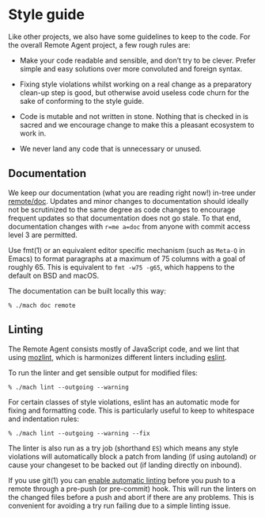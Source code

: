 # Style guide

Like other projects, we also have some guidelines to keep to the code.
For the overall Remote Agent project, a few rough rules are:

* Make your code readable and sensible, and don’t try to be clever.
  Prefer simple and easy solutions over more convoluted and foreign syntax.

* Fixing style violations whilst working on a real change as a preparatory
  clean-up step is good, but otherwise avoid useless code churn for the sake
  of conforming to the style guide.

* Code is mutable and not written in stone.  Nothing that is checked in is
  sacred and we encourage change to make this a pleasant ecosystem to work in.

* We never land any code that is unnecessary or unused.

## Documentation

We keep our documentation (what you are reading right now!) in-tree
under [remote/doc].  Updates and minor changes to documentation should
ideally not be scrutinized to the same degree as code changes to
encourage frequent updates so that documentation does not go stale.
To that end, documentation changes with `r=me a=doc` from anyone
with commit access level 3 are permitted.

Use fmt(1) or an equivalent editor specific mechanism (such as
`Meta-Q` in Emacs) to format paragraphs at a maximum of
75 columns with a goal of roughly 65.  This is equivalent to `fmt
-w75 -g65`, which happens to the default on BSD and macOS.

The documentation can be built locally this way:

```shell
% ./mach doc remote
```

[remote/doc]: https://searchfox.org/mozilla-central/source/remote/doc

## Linting

The Remote Agent consists mostly of JavaScript code, and we lint that
using [mozlint], which is harmonizes different linters including [eslint].

To run the linter and get sensible output for modified files:

```shell
% ./mach lint --outgoing --warning
```

For certain classes of style violations, eslint has an automatic
mode for fixing and formatting code.  This is particularly useful
to keep to whitespace and indentation rules:

```shell
% ./mach lint --outgoing --warning --fix
```

The linter is also run as a try job (shorthand `ES`) which means
any style violations will automatically block a patch from landing
(if using autoland) or cause your changeset to be backed out (if
landing directly on inbound).

If you use git(1) you can [enable automatic linting] before
you push to a remote through a pre-push (or pre-commit) hook.
This will run the linters on the changed files before a push and
abort if there are any problems.  This is convenient for avoiding
a try run failing due to a simple linting issue.

[mozlint]: /code-quality/lint/mozlint.rst
[eslint]: /code-quality/lint/linters/eslint.rst
[enable automatic linting]: /code-quality/lint/usage.rst#using-a-vcs-hook
